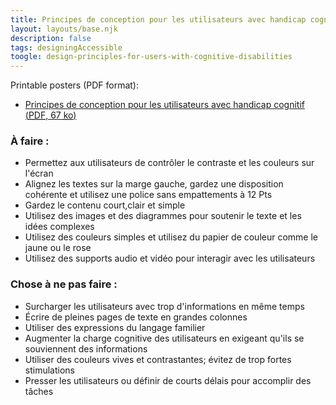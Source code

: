 ```yaml
---
title: Principes de conception pour les utilisateurs avec handicap cognitif
layout: layouts/base.njk
description: false
tags: designingAccessible
toogle: design-principles-for-users-with-cognitive-disabilities
---
```

<p>Printable posters <span id="das1">(PDF format)</span>:</p>
<ul>
			<li><a href="{{ rootPath }}docs/posters/Cognitif-fr_2023.pdf" id="das3" aria-labelledby="das3 das1">Principes de conception pour les utilisateurs avec handicap cognitif (<abbr lang="en" title="Portable Document Format">PDF</abbr>, 67 <abbr title="kilo-octet">ko</abbr>)</a></li></ul>


<div class="row">
	<div class="col-md-6">

### À faire :

*   Permettez aux utilisateurs de contrôler le contraste et les couleurs sur l'écran
*   Alignez les textes sur la marge gauche, gardez une disposition cohérente et utilisez une police sans empattements à 12 Pts
*   Gardez le contenu court,clair et simple
*   Utilisez des images et des diagrammes pour soutenir le texte et les idées complexes
*   Utilisez des couleurs simples et utilisez du papier de couleur comme le jaune ou le rose
*   Utilisez des supports audio et vidéo pour interagir avec les utilisateurs
	</div>
	<div class="col-md-6">

### Chose à ne pas faire :

*   Surcharger les utilisateurs avec trop d'informations en même temps
*   Écrire de pleines pages de texte en grandes colonnes
*   Utiliser des expressions du langage familier
*   Augmenter la charge cognitive des utilisateurs en exigeant qu'ils se souviennent des informations
*   Utiliser des couleurs vives et contrastantes; évitez de trop fortes stimulations
*   Presser les utilisateurs ou définir de courts délais pour accomplir des tâches
	</div>
</div>
